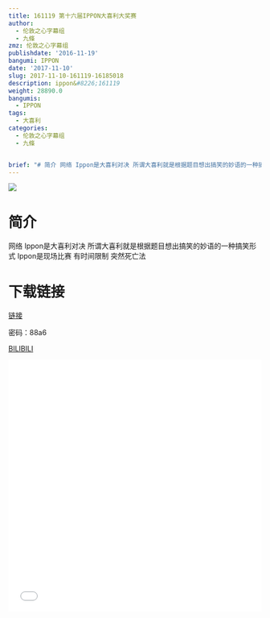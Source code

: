 ```yaml
---
title: 161119 第十六届IPPON大喜利大奖赛
author:
  - 伦敦之心字幕组
  - 九條
zmz: 伦敦之心字幕组
publishdate: '2016-11-19'
bangumi: IPPON
date: '2017-11-10'
slug: 2017-11-10-161119-16185018
description: ippon&#8226;161119
weight: 28890.0
bangumis:
  - IPPON
tags:
  - 大喜利
categories:
  - 伦敦之心字幕组
  - 九條


brief: "# 简介 网络 Ippon是大喜利对决 所谓大喜利就是根据题目想出搞笑的妙语的一种搞笑形式 Ippon是现场比赛 有时间限制 突然死亡法 # 下载链接"
---
```

![](https://i.imgur.com/uFRYzdW.png)
# 简介  
网络
Ippon是大喜利对决 所谓大喜利就是根据题目想出搞笑的妙语的一种搞笑形式 Ippon是现场比赛 有时间限制 突然死亡法

# 下载链接
<a href="http://pan.baidu.com/s/1gfMpNBt" target="_blank">链接</a>

密码：88a6


  [BILIBILI](https://www.bilibili.com/video/av16185018/)

  <iframe src="//www.bilibili.com/blackboard/player.html?aid=16185018" width="100%" height="500" frameborder="0" allowfullscreen="allowfullscreen"></iframe>

